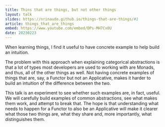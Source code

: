 ```yaml
---
title: Thins that are things, but not other things
layout: talk
slides: https://nrinaudo.github.io/things-that-are-things/#1
article: things_that_are_things
embed: https://www.youtube.com/embed/DPs-MH7CxOU
date: 20230223
---
```


When learning things, I find it useful to have concrete example to help build an intuition.

The problem with this approach when explaining categorical abstractions is that a lot of types most developers are used to working with are Monads, and thus, all of the other things as well. Not having concrete examples of things that are, say, a Functor but not an Applicative, makes it harder to build an intuition of the difference between the two.

This talk is an experiment to see whether such examples are, in fact, useful. We will carefully build examples of common abstractions, see what makes them work, and attempt to break that. The hope is that understanding what needs to happen for a Functor to also be an Applicative will make it clearer what those two things are, what they share and, more importantly, what distinguishes them.

